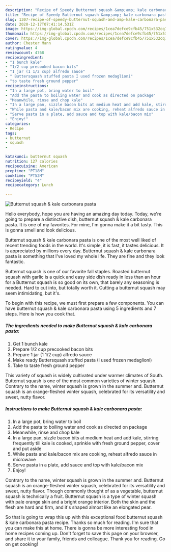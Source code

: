 ```yaml
---
description: "Recipe of Speedy Butternut squash &amp;amp; kale carbonara pasta"
title: "Recipe of Speedy Butternut squash &amp;amp; kale carbonara pasta"
slug: 1307-recipe-of-speedy-butternut-squash-and-amp-kale-carbonara-pasta
date: 2020-12-17T07:41:14.531Z
image: https://img-global.cpcdn.com/recipes/1cea7defce9cfb45/751x532cq70/butternut-squash-kale-carbonara-pasta-recipe-main-photo.jpg
thumbnail: https://img-global.cpcdn.com/recipes/1cea7defce9cfb45/751x532cq70/butternut-squash-kale-carbonara-pasta-recipe-main-photo.jpg
cover: https://img-global.cpcdn.com/recipes/1cea7defce9cfb45/751x532cq70/butternut-squash-kale-carbonara-pasta-recipe-main-photo.jpg
author: Chester Mann
ratingvalue: 4
reviewcount: 4768
recipeingredient:
- "1 bunch kale"
- "1/2 cup precooked bacon bits"
- "1 jar (1 1/2 cup) alfredo sauce"
- " Buttersquash stuffed pasta I used frozen medaglioni"
- "to taste fresh ground pepper"
recipeinstructions:
- "In a large pot, bring water to boil"
- "Add the pasta to boiling water and cook as directed on package"
- "Meanwhile, rinse and chop kale"
- "In a large pan, sizzle bacon bits at medium heat and add kale, stirring frequently till kale is cooked, sprinkle with fresh ground pepper, cover and put aside"
- "While pasta and kale/bacon mix are cooking, reheat alfredo sauce in microwave"
- "Serve pasta in a plate, add sauce and top with kale/bacon mix"
- "Enjoy!"
categories:
- Recipe
tags:
- butternut
- squash
- 

katakunci: butternut squash  
nutrition: 127 calories
recipecuisine: American
preptime: "PT18M"
cooktime: "PT52M"
recipeyield: "4"
recipecategory: Lunch

---
```



![Butternut squash &amp; kale carbonara pasta](https://img-global.cpcdn.com/recipes/1cea7defce9cfb45/751x532cq70/butternut-squash-kale-carbonara-pasta-recipe-main-photo.jpg)

Hello everybody, hope you are having an amazing day today. Today, we're going to prepare a distinctive dish, butternut squash &amp; kale carbonara pasta. It is one of my favorites. For mine, I'm gonna make it a bit tasty. This is gonna smell and look delicious.

Butternut squash &amp; kale carbonara pasta is one of the most well liked of recent trending foods in the world. It's simple, it is fast, it tastes delicious. It is appreciated by millions every day. Butternut squash &amp; kale carbonara pasta is something that I've loved my whole life. They are fine and they look fantastic.

Butternut squash is one of our favorite fall staples. Roasted butternut squash with garlic is a quick and easy side dish ready in less than an hour for a Butternut squash is so good on its own, that barely any seasoning is needed. Hard to cut into, but totally worth it. Cutting a butternut squash may seem intimidating, but it&#39;s.


To begin with this recipe, we must first prepare a few components. You can have butternut squash &amp; kale carbonara pasta using 5 ingredients and 7 steps. Here is how you cook that.

<!--inarticleads1-->

##### The ingredients needed to make Butternut squash &amp; kale carbonara pasta:

1. Get 1 bunch kale
1. Prepare 1/2 cup precooked bacon bits
1. Prepare 1 jar (1 1/2 cup) alfredo sauce
1. Make ready  Buttersquash stuffed pasta (I used frozen medaglioni)
1. Take to taste fresh ground pepper


This variety of squash is widely cultivated under warmer climates of South. Butternut squash is one of the most common varieties of winter squash. Contrary to the name, winter squash is grown in the summer and. Butternut squash is an orange-fleshed winter squash, celebrated for its versatility and sweet, nutty flavor. 

<!--inarticleads2-->

##### Instructions to make Butternut squash &amp; kale carbonara pasta:

1. In a large pot, bring water to boil
1. Add the pasta to boiling water and cook as directed on package
1. Meanwhile, rinse and chop kale
1. In a large pan, sizzle bacon bits at medium heat and add kale, stirring frequently till kale is cooked, sprinkle with fresh ground pepper, cover and put aside
1. While pasta and kale/bacon mix are cooking, reheat alfredo sauce in microwave
1. Serve pasta in a plate, add sauce and top with kale/bacon mix
1. Enjoy!


Contrary to the name, winter squash is grown in the summer and. Butternut squash is an orange-fleshed winter squash, celebrated for its versatility and sweet, nutty flavor. Though commonly thought of as a vegetable, butternut squash is technically a fruit. Butternut squash is a type of winter squash with pale orange skin and a bright orange interior. Both the skin and the flesh are hard and firm, and it&#39;s shaped almost like an elongated pear. 

So that is going to wrap this up with this exceptional food butternut squash &amp; kale carbonara pasta recipe. Thanks so much for reading. I'm sure that you can make this at home. There is gonna be more interesting food in home recipes coming up. Don't forget to save this page on your browser, and share it to your family, friends and colleague. Thank you for reading. Go on get cooking!
